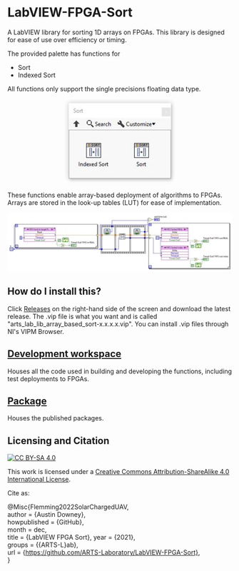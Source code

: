 # LabVIEW-FPGA-Sort
A LabVIEW library for sorting 1D arrays on FPGAs. This library is designed for ease of use over efficiency or timing.

The provided palette has functions for 
- Sort
- Indexed Sort

All functions only support the single precisions floating data type.

<p align="center">
<img src="palette.JPG" alt="drawing" width="250"/>
</p>
<p align="center">
</p>

These functions enable array-based deployment of algorithms to FPGAs. Arrays are stored in the look-up tables (LUT) for ease of implementation. 

<p align="center">
<img src="code.JPG" alt="drawing" width="800"/>
</p>
<p align="center">
</p>

## How do I install this?
Click [Releases](https://github.com/ARTS-Laboratory/LabVIEW-FPGA-Sort/releases) on the right-hand side of the screen and download the latest release. The .vip file is what you want and is called "arts_lab_lib_array_based_sort-x.x.x.x.vip". You can install .vip files through NI's VIPM Browser. 

## [Development workspace](development_workspace)
Houses all the code used in building and developing the functions, including test deployments to FPGAs. 

## [Package](package)
Houses the published packages.


## Licensing and Citation

[![CC BY-SA 4.0][cc-by-sa-shield]][cc-by-sa]

This work is licensed under a
[Creative Commons Attribution-ShareAlike 4.0 International License][cc-by-sa].

[cc-by-sa]: http://creativecommons.org/licenses/by-sa/4.0/
[cc-by-sa-image]: https://licensebuttons.net/l/by-sa/4.0/88x31.png
[cc-by-sa-shield]: https://img.shields.io/badge/License-CC%20BY--SA%204.0-lightgrey.svg


Cite as:

@Misc{Flemming2022SolarChargedUAV,  
  author       = {Austin Downey},  
  howpublished = {GitHub},  
  month        = dec,   
  title        = {LabVIEW FPGA Sort}, 
  year         = {2021},    
  groups       = {{ARTS-L}ab},  
  url          = {https://github.com/ARTS-Laboratory/LabVIEW-FPGA-Sort},    
}



